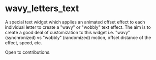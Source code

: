 # wavy_letters_text

A special text widget which applies an animated offset effect to each individual letter to create a "wavy" or "wobbly" text effect. The aim is to create a good deal of customization to this widget i.e. "wavy" (synchronized) vs "wobbly" (randomized) motion, offset distance of the effect, speed, etc.

Open to contributions.
